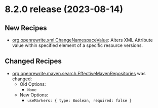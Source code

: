 # 8.2.0 release (2023-08-14)

## New Recipes

* [org.openrewrite.xml.ChangeNamespaceValue](../../../recipes/xml/changenamespacevalue): Alters XML Attribute value within specified element of a specific resource versions. 

## Changed Recipes

* [org.openrewrite.maven.search.EffectiveMavenRepositories](../../../recipes/maven/search/effectivemavenrepositories) was changed:
  * Old Options:
    * `None`
  * New Options:
    * `useMarkers: { type: Boolean, required: false }`